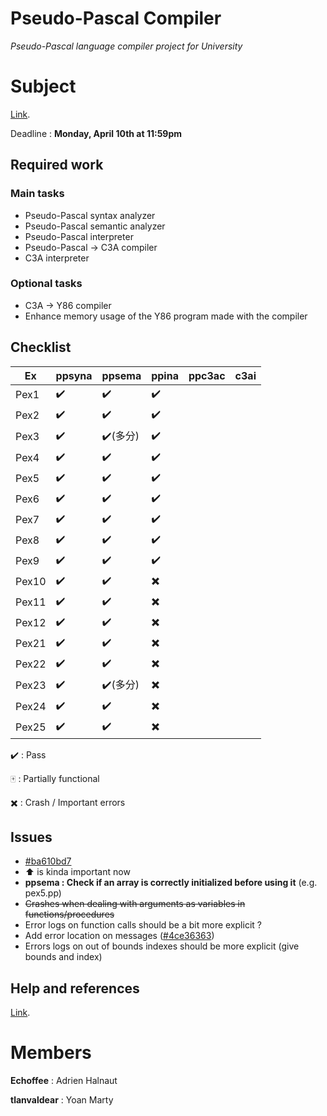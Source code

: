 
# Pseudo-Pascal Compiler
*Pseudo-Pascal language compiler project for University*

# Subject
[Link](http://dept-info.labri.fr/ENSEIGNEMENT/compi/projet.pdf).

Deadline : **Monday, April 10th at 11:59pm**

## Required work

### Main tasks

- Pseudo-Pascal syntax analyzer
- Pseudo-Pascal semantic analyzer
- Pseudo-Pascal interpreter
- Pseudo-Pascal -> C3A compiler
- C3A interpreter

### Optional tasks

- C3A -> Y86 compiler
- Enhance memory usage of the Y86 program made with the compiler 

## Checklist
Ex 	  | ppsyna | ppsema	 | ppina | ppc3ac | c3ai |
------|--------|---------|-------|--------|------|
Pex1  | ✔️ 	  |	✔️		|✔️		|		 |		|
Pex2  | ✔️ 	  |	✔️		|✔️		|		 |		|
Pex3  | ✔️ 	  |	✔️(多分)|✔️	  |		 |		|
Pex4  | ✔️ 	  |	✔️		|✔️		|		 |		|
Pex5  | ✔️ 	  |	✔️		|✔️		|		 |		|
Pex6  | ✔️ 	  |	✔️		|✔️		|		 |		|
Pex7  | ✔️ 	  |	✔️		|✔️		|		 |		|
Pex8  | ✔️ 	  |	✔️		|✔️		|		 |		|  
Pex9  | ✔️ 	  |	✔️		|✔️		|		 |		|
Pex10 | ✔️	  |	✔️		|✖️		|		 |		|
Pex11 | ✔️ 	  |	✔️		|✖️		|		 |		|
Pex12 | ✔️	  |	✔️		|✖️		|		 |		|
Pex21 | ✔️	  |	✔️		|✖️		|		 |		|
Pex22 | ✔️	  |	✔️		|✖️		|		 |		|
Pex23 | ✔️	  |	✔️(多分)|✖️	  |		 |		|
Pex24 | ✔️	  |	✔️		|✖️		|		 |		|
Pex25 | ✔️	  |	✔️		|✖️		|		 |		|

✔️ : Pass 

🀄 : Partially functional

✖️ : Crash / Important errors

## Issues
- [#ba610bd7](https://github.com/Echoffee/pp-compiler/commit/ba610bd799cef48539d7e537eecc1285ef51a5e2)
- ⬆️ is kinda important now
- **ppsema : Check if an array is correctly initialized before using it** (e.g. pex5.pp)
- ~~Crashes when dealing with arguments as variables in functions/procedures~~
- Error logs on function calls should be a bit more explicit ?
- Add error location on messages ([#4ce36363](https://github.com/Echoffee/pp-compiler/commit/4ce363631ff69613c96d2842c5fae2b0d84470eb))
- Errors logs on out of bounds indexes should be more explicit (give bounds and index)

## Help and references

[Link](http://dept-info.labri.fr/ENSEIGNEMENT/compi/).

# Members

**Echoffee** : Adrien Halnaut

**tlanvaldear** : Yoan Marty
